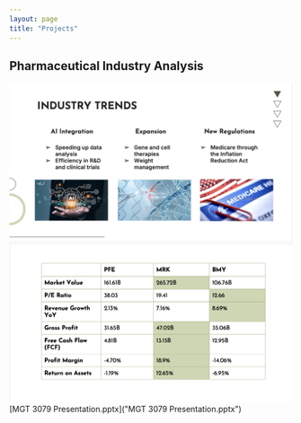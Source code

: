 ```yaml
---
layout: page
title: "Projects"
---
```

## Pharmaceutical Industry Analysis
<img src="industry trends.png">
<img src="pharmaceutical comparison.png">
[MGT 3079 Presentation.pptx]("MGT 3079 Presentation.pptx")
